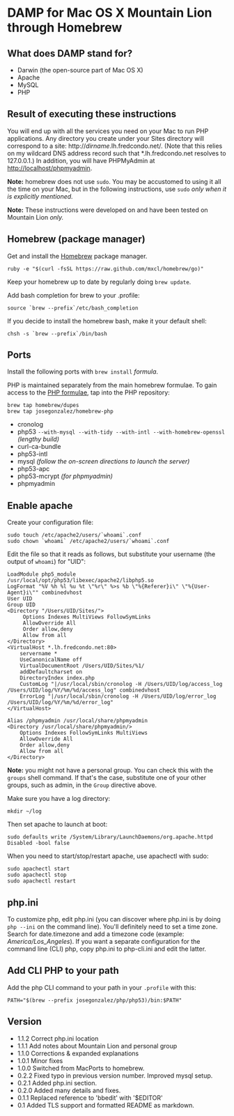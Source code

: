 # DAMP for Mac OS X Mountain Lion through Homebrew

## What does DAMP stand for?

* Darwin (the open-source part of Mac OS X)
* Apache
* MySQL
* PHP

## Result of executing these instructions

You will end up with all the services you need on your Mac to run PHP
applications. Any directory you create under your Sites directory will
correspond to a site: http://<var>dirname</var>.lh.fredcondo.net/. (Note that
this relies on my wildcard DNS address record such that *.lh.fredcondo.net
resolves to 127.0.0.1.) In addition, you will have PHPMyAdmin at
<http://localhost/phpmyadmin>.

**Note:** homebrew does not use `sudo`. You may be accustomed to using it all
the time on your Mac, but in the following instructions, use `sudo` *only when
it is explicitly mentioned.*

**Note:** These instructions were developed on and have been tested on Mountain
Lion *only.*

## Homebrew (package manager)

Get and install the [Homebrew][brew] package manager.

	ruby -e "$(curl -fsSL https://raw.github.com/mxcl/homebrew/go)"

Keep your homebrew up to date by regularly doing `brew update`.

Add bash completion for brew to your .profile:

	source `brew --prefix`/etc/bash_completion

If you decide to install the homebrew bash, make it your default shell:

	chsh -s `brew --prefix`/bin/bash

## Ports

Install the following ports with `brew install` *formula*.

PHP is maintained separately from the main homebrew formulae. To gain access to
the [PHP formulae][github], tap into the PHP repository:

	brew tap homebrew/dupes
	brew tap josegonzalez/homebrew-php

* cronolog
* php53 `--with-mysql --with-tidy --with-intl --with-homebrew-openssl` _(lengthy build)_
* curl-ca-bundle
* php53-intl
* mysql _(follow the on-screen directions to launch the server)_
* php53-apc
* php53-mcrypt _(for phpmyadmin)_
* phpmyadmin

## Enable apache

Create your configuration file:

	sudo touch /etc/apache2/users/`whoami`.conf
	sudo chown `whoami` /etc/apache2/users/`whoami`.conf

Edit the file so that it reads as follows, but substitute your username (the
output of `whoami`) for "UID":

	LoadModule php5_module    /usr/local/opt/php53/libexec/apache2/libphp5.so
	LogFormat "%V %h %l %u %t \"%r\" %>s %b \"%{Referer}i\" \"%{User-Agent}i\"" combinedvhost
	User UID
	Group UID
	<Directory "/Users/UID/Sites/">
		 Options Indexes MultiViews FollowSymLinks
		 AllowOverride All
		 Order allow,deny
		 Allow from all
	</Directory>
	<VirtualHost *.lh.fredcondo.net:80>
		servername *
		UseCanonicalName off
		VirtualDocumentRoot /Users/UID/Sites/%1/
		addDefaultcharset on
		DirectoryIndex index.php
		CustomLog "|/usr/local/sbin/cronolog -H /Users/UID/log/access_log /Users/UID/log/%Y/%m/%d/access_log" combinedvhost
		ErrorLog "|/usr/local/sbin/cronolog -H /Users/UID/log/error_log /Users/UID/log/%Y/%m/%d/error_log"
	</VirtualHost>

	Alias /phpmyadmin /usr/local/share/phpmyadmin
	<Directory /usr/local/share/phpmyadmin/>
		Options Indexes FollowSymLinks MultiViews
		AllowOverride All
		Order allow,deny
		Allow from all
	</Directory>

**Note:** you might not have a personal group. You can check this with the
`groups` shell command. If that's the case, substitute one of your other groups,
such as admin, in the `Group` directive above.

Make sure you have a log directory:

	mkdir ~/log

Then set apache to launch at boot:

	sudo defaults write /System/Library/LaunchDaemons/org.apache.httpd Disabled -bool false

When you need to start/stop/restart apache, use apachectl with sudo:

	sudo apachectl start
	sudo apachectl stop
	sudo apachectl restart

## php.ini

To customize php, edit php.ini (you can discover where php.ini is by doing `php --ini`
on the command line). You'll definitely need to set a time zone. Search for
date.timezone and add a timezone code (example: *America/Los_Angeles*). If you
want a separate configuration for the command line (CLI) php, copy php.ini to
php-cli.ini and edit the latter.

## Add CLI PHP to your path

Add the php CLI command to your path in your `.profile` with this:

	PATH="$(brew --prefix josegonzalez/php/php53)/bin:$PATH"

## Version
* 1.1.2 Correct php.ini location
* 1.1.1 Add notes about Mountain Lion and personal group
* 1.1.0 Corrections & expanded explanations
* 1.0.1 Minor fixes
* 1.0.0 Switched from MacPorts to homebrew.
* 0.2.2 Fixed typo in previous version number. Improved mysql setup.
* 0.2.1 Added php.ini section.
* 0.2.0 Added many details and fixes.
* 0.1.1  Replaced reference to 'bbedit' with '$EDITOR'
* 0.1 Added TLS support and formatted README as markdown.

[brew]: http://brew.sh/
[github]: https://github.com/josegonzalez/homebrew-php

